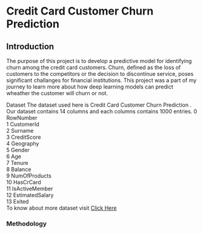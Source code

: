 <h1>Credit Card Customer Churn Prediction</h1>
<h2> Introduction</h2>

The purpose of this project is to develop a predictive model for identifying churn among the credit card  customers. Churn, defined as the loss of customers to the competitors or the decision to discontinue service, poses significant challanges for financial institutions. This project was a part of my journey to learn more about how deep learning models can predict wheather the customer will churn or not.

Dataset
The dataset used here is Credit Card Customer Churn Prediction .
Our dataset contains 14 columns and each columns contains 1000 entries.
 0   RowNumber        
 1   CustomerId         
 2   Surname          
 3   CreditScore        
 4   Geography         
 5   Gender           
 6   Age               
 7   Tenure             
 8   Balance          
 9   NumOfProducts    
 10  HasCrCard        
 11  IsActiveMember   
 12  EstimatedSalary  
 13  Exited           
To know about more dataset visit <a href='https://www.kaggle.com/datasets/rjmanoj/credit-card-customer-churn-prediction/data'>Click Here</a>

<h3>Methodology</h3>
